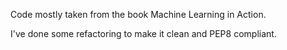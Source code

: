 Code mostly taken from the book Machine Learning in Action.

I've done some refactoring to make it clean and PEP8 compliant.
